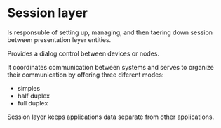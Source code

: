 # Session layer

Is responsuble of setting up, managing, and then taering down session between presentation leyer entities.

Provides a dialog control between devices or nodes.

It coordinates communication between systems and serves to organize their communication by offering three diferent modes:

- simples
- half duplex
- full duplex

Session layer keeps applications data separate from other applications.